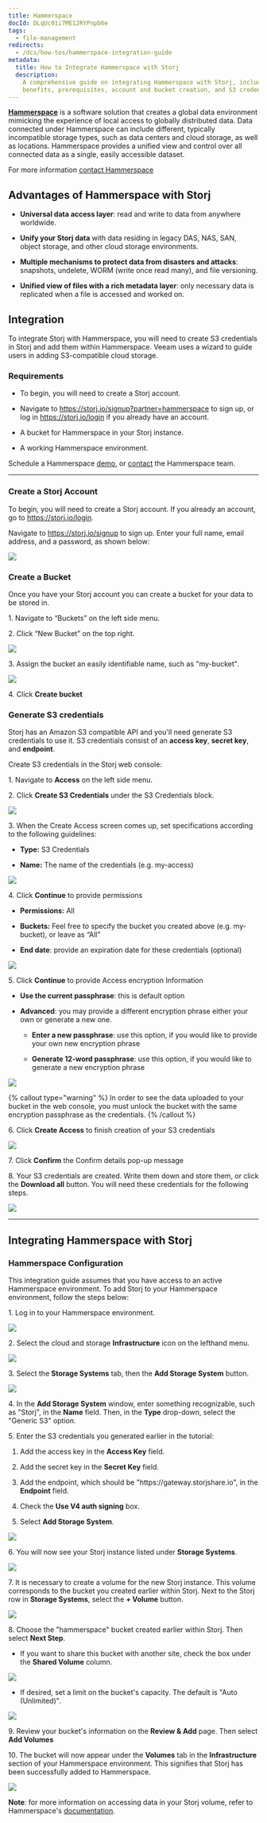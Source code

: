 ```yaml
---
title: Hammerspace
docId: DLqUc01i7ME12RYPnpb6e
tags:
  - file-management
redirects:
  - /dcs/how-tos/hammerspace-integration-guide
metadata:
  title: How to Integrate Hammerspace with Storj
  description:
    A comprehensive guide on integrating Hammerspace with Storj, including
    benefits, prerequisites, account and bucket creation, and S3 credential generation.
---
```


[**Hammerspace**](https://hammerspace.com/) is a software solution that creates a global data environment mimicking the experience of local access to globally distributed data. Data connected under Hammerspace can include different, typically incompatible storage types, such as data centers and cloud storage, as well as locations. Hammerspace provides a unified view and control over all connected data as a single, easily accessible dataset.

For more information [contact Hammerspace](https://hammerspace.com/contact-us/)

## Advantages of Hammerspace with Storj

- **Universal data access layer**: read and write to data from anywhere worldwide.

- **Unify your Storj data** with data residing in legacy DAS, NAS, SAN, object storage, and other cloud storage environments.

- **Multiple mechanisms to protect data from disasters and attacks**: snapshots, undelete, WORM (write once read many), and file versioning.

- **Unified view of files with a rich metadata layer**: only necessary data is replicated when a file is accessed and worked on.

## Integration

To integrate Storj with Hammerspace, you will need to create S3 credentials in Storj and add them within Hammerspace. Veeam uses a wizard to guide users in adding S3-compatible cloud storage.

### Requirements

- To begin, you will need to create a Storj account.

- Navigate to <https://storj.io/signup?partner=hammerspace> to sign up, or log in <https://storj.io/login> if you already have an account.

- A bucket for Hammerspace in your Storj instance.

- A working Hammerspace environment.

Schedule a Hammerspace [demo](https://hammerspace.com/hammerspace-software/), or [contact](https://hammerspace.com/contact-us/) the Hammerspace team.

---

### Create a Storj Account

To begin, you will need to create a Storj account. If you already an account, go to <https://storj.io/login>.

Navigate to <https://storj.io/signup> to sign up. Enter your full name, email address, and a password, as shown below:

![](https://link.storjshare.io/raw/jua7rls6hkx5556qfcmhrqed2tfa/docs/images/x1VMINrRdadrVk5vLXIBT_capture.PNG)

### Create a Bucket

Once you have your Storj account you can create a bucket for your data to be stored in.

1\. Navigate to “Buckets” on the left side menu.

2\. Click “New Bucket” on the top right.

![](https://link.storjshare.io/raw/jua7rls6hkx5556qfcmhrqed2tfa/docs/images/jbnQ38ynnrWl0jnO_j-E5_comet-backup-storj-2.png)

3\. Assign the bucket an easily identifiable name, such as "my-bucket".

![](https://link.storjshare.io/raw/jua7rls6hkx5556qfcmhrqed2tfa/docs/images/K65vHcrJtRq4S87jICtYx_screenshot-2023-03-09-at-110429-am.png)

4\. Click **Create bucket**

### Generate S3 credentials

Storj has an Amazon S3 compatible API and you'll need generate S3 credentials to use it. S3 credentials consist of an **access key**, **secret key**, and **endpoint**.

Create S3 credentials in the Storj web console:

1\. Navigate to **Access** on the left side menu.

2\. Click **Create S3 Credentials** under the S3 Credentials block.

![](https://link.storjshare.io/raw/jua7rls6hkx5556qfcmhrqed2tfa/docs/images/EZyAl8Wux2GOlyPd70HnI_screenshot-2023-03-09-at-110900-am.png)

3\. When the Create Access screen comes up, set specifications according to the following guidelines:

- **Type:** S3 Credentials

- **Name:** The name of the credentials (e.g. my-access)

![](https://link.storjshare.io/raw/jua7rls6hkx5556qfcmhrqed2tfa/docs/images/Cv1Lirp-3-OueRk-YAR8u_image.png)

4\. Click **Continue** to provide permissions

- **Permissions:** All

- **Buckets:** Feel free to specify the bucket you created above (e.g. my-bucket), or leave as “All”

- **End date**: provide an expiration date for these credentials (optional)

![](https://link.storjshare.io/raw/jua7rls6hkx5556qfcmhrqed2tfa/docs/images/gQ8jBHtvd5sFZFuAqth_h_image.png)

5\. Click **Continue** to provide Access encryption Information

- **Use the current passphrase**: this is default option

- **Advanced**: you may provide a different encryption phrase either your own or generate a new one.

  - **Enter a new passphrase**: use this option, if you would like to provide your own new encryption phrase

  - **Generate 12-word passphrase**: use this option, if you would like to generate a new encryption phrase

![](https://link.storjshare.io/raw/jua7rls6hkx5556qfcmhrqed2tfa/docs/images/Uxn8zBqXQVmQvsswV3pJ2_image.png)

{% callout type="warning"  %}
In order to see the data uploaded to your bucket in the web console, you must unlock the bucket with the same encryption passphrase as the credentials.
{% /callout %}

6\. Click **Create Access** to finish creation of your S3 credentials

![](https://link.storjshare.io/raw/jua7rls6hkx5556qfcmhrqed2tfa/docs/images/zk2JE9Z6f3vk_R2cjpdqc_image.png)

7\. Click **Confirm** the Confirm details pop-up message

8\. Your S3 credentials are created. Write them down and store them, or click the **Download all** button. You will need these credentials for the following steps.

![](https://link.storjshare.io/raw/jua7rls6hkx5556qfcmhrqed2tfa/docs/images/xH5tgzVKXn-uK2hVfSo8e_image.png)

---

## Integrating Hammerspace with Storj

### Hammerspace Configuration

This integration guide assumes that you have access to an active Hammerspace environment. To add Storj to your Hammerspace environment, follow the steps below:

1\. Log in to your Hammerspace environment.

![](https://link.storjshare.io/raw/jua7rls6hkx5556qfcmhrqed2tfa/docs/images/zmk4BGsFbIoEgu4SZF6tN_image-0.png)

2\. Select the cloud and storage **Infrastructure** icon on the lefthand menu.

![](https://link.storjshare.io/raw/jua7rls6hkx5556qfcmhrqed2tfa/docs/images/YYJS4M3teSdgzEZ-ynw1V_image.png)

3\. Select the **Storage Systems** tab, then the **Add Storage System** button.

![](https://link.storjshare.io/raw/jua7rls6hkx5556qfcmhrqed2tfa/docs/images/Y8gzE9G1KO63SNhXuvywJ_image.png)

4\. In the **Add Storage System** window, enter something recognizable, such as "Storj", in the **Name** field. Then, in the **Type** drop-down, select the "Generic S3" option.

5\. Enter the S3 credentials you generated earlier in the tutorial:

1.  Add the access key in the **Access Key** field.

2.  Add the secret key in the **Secret Key** field.

3.  Add the endpoint, which should be "https\://gateway.storjshare.io", in the **Endpoint** field.

4.  Check the **Use V4 auth signing** box.

5.  Select **Add Storage System**.

![](https://link.storjshare.io/raw/jua7rls6hkx5556qfcmhrqed2tfa/docs/images/Fgp7km_uISDze9D9Y2lnv_image.png)

6\. You will now see your Storj instance listed under **Storage Systems**.

![](https://link.storjshare.io/raw/jua7rls6hkx5556qfcmhrqed2tfa/docs/images/Bv_aNC9IbmCVf6WSWSnEP_image.png)

7\. It is necessary to create a volume for the new Storj instance. This volume corresponds to the bucket you created earlier within Storj. Next to the Storj row in **Storage Systems**, select the **+ Volume** button.

![](https://link.storjshare.io/raw/jua7rls6hkx5556qfcmhrqed2tfa/docs/images/lBSumlSdgoFVJ8YvdrAC-_image.png)

8\. Choose the "hammerspace" bucket created earlier within Storj. Then select **Next Step**.

- If you want to share this bucket with another site, check the box under the **Shared Volume** column.

![](https://link.storjshare.io/raw/jua7rls6hkx5556qfcmhrqed2tfa/docs/images/-elgrNKidndu3mCmlA5i7_image.png)

- If desired, set a limit on the bucket's capacity. The default is "Auto (Unlimited)".

![](https://link.storjshare.io/raw/jua7rls6hkx5556qfcmhrqed2tfa/docs/images/cTa1aLoz5dPw2eZvpL2J6_image.png)

9\. Review your bucket's information on the **Review & Add** page. Then select **Add Volumes**

10\. The bucket will now appear under the **Volumes** tab in the **Infrastructure** section of your Hammerspace environment. This signifies that Storj has been successfully added to Hammerspace.

![](https://link.storjshare.io/raw/jua7rls6hkx5556qfcmhrqed2tfa/docs/images/DZjF3Zints0yM9UADH__I_image.png)

**Note**: for more information on accessing data in your Storj volume, refer to Hammerspace's [documentation](https://hammerspace.com/resources/).

